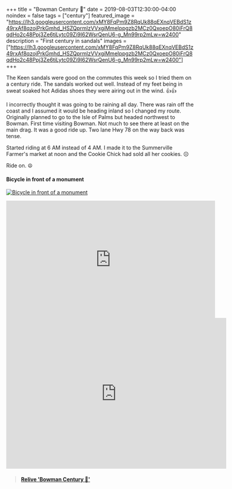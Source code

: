 +++
title =  "Bowman Century 💯"
date = 2019-08-03T12:30:00-04:00
noindex = false
tags = ["century"]
featured_image = "https://lh3.googleusercontent.com/xMY8FqPm9Z8RqUk88qEXnqVEBdS1z49rxAf8qzojPrkGmhd_HSZQprmlzVVxgiMmeIppgzb2MCz0QxoepO80iFrQ8qdHo2c48Ppj3Ze6tiLytc09Zi9I62WsrQenU6-g_Mn99rp2mLw=w2400"
description = "First century in sandals"
images = ["https://lh3.googleusercontent.com/xMY8FqPm9Z8RqUk88qEXnqVEBdS1z49rxAf8qzojPrkGmhd_HSZQprmlzVVxgiMmeIppgzb2MCz0QxoepO80iFrQ8qdHo2c48Ppj3Ze6tiLytc09Zi9I62WsrQenU6-g_Mn99rp2mLw=w2400"]
+++

The Keen sandals were good on the commutes this week so I tried them on a century ride. The sandals worked out well. Instead of my feet being in sweat soaked hot Adidas shoes they were airing out in the wind. 👍👍

I incorrectly thought it was going to be raining all day. There was rain off the coast and I assumed it would be heading inland so I changed my route. Originally planned to go to the Isle of Palms but headed northwest to Bowman. First time visiting Bowman. Not much to see there at least on the main drag. It was a good ride up. Two lane Hwy 78 on the way back was tense.

Started riding at 6 AM instead of 4 AM. I made it to the Summerville Farmer's market at noon and the Cookie Chick had sold all her cookies. ☹

Ride on. ☮

#### Bicycle in front of a monument
[![Bicycle in front of a monument](https://lh3.googleusercontent.com/EQeszcWlXFMmzoscaQXdugJrP0zRUQUPEJH8DVPnCVOBMoyJmAjim0mi5bs3-ii5gslrobAhhFJAnF8wp1GcJYZIFaql1qXBjzUiYw4vlBzCzUI9HZQuXlAWxq4rqp6urosvuntiZbk=w2400)](https://lh3.googleusercontent.com/EQeszcWlXFMmzoscaQXdugJrP0zRUQUPEJH8DVPnCVOBMoyJmAjim0mi5bs3-ii5gslrobAhhFJAnF8wp1GcJYZIFaql1qXBjzUiYw4vlBzCzUI9HZQuXlAWxq4rqp6urosvuntiZbk=w2400)

<iframe width="560" height="315" src="https://www.youtube.com/embed/WI0RltgJ0Eg" frameborder="0" allow="accelerometer; autoplay; encrypted-media; gyroscope; picture-in-picture" allowfullscreen></iframe>

<iframe height='405' width='590' frameborder='0' allowtransparency='true' scrolling='no' src='https://www.strava.com/activities/2587369352/embed/3105fc36ab1d5ca57c5b2adfa180cf828edb75e8'></iframe>

<blockquote class="embedly-card" data-card-controls="0" data-card-key="f1631a41cb254ca5b035dc5747a5bd75"><h4><a href="https://www.relive.cc/view/gh38407596713?r=embed-site">Relive 'Bowman Century 💯'</a></h4></blockquote>
        <script async src="https://cdn.embedly.com/widgets/platform.js" charset="UTF-8"></script>
